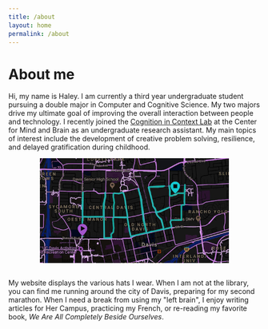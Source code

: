 ```yaml
---
title: /about
layout: home
permalink: /about
---
```


# About me <br>
Hi, my name is Haley. I am currently a third year undergraduate student pursuing a double major in Computer and Cognitive Science. My two majors drive my ultimate goal of improving the overall interaction between people and technology. I recently joined the [Cognition in Context Lab](https://cognitionincontext.ucdavis.edu) at the Center for Mind and Brain as an undergraduate research assistant. My main topics of interest include the development of creative problem solving, resilience, and delayed gratification during childhood.
<br>

<img style = "width: 75%; height: 75%; display: block; margin-left: auto; margin-right: auto; " src="./haley.JPG"  alt="Profile"  />

<br>

My website displays the various hats I wear. When I am not at the library, you can find me running around the city of Davis, preparing for my second marathon. When I need a break from using my "left brain", I enjoy writing articles for Her Campus, practicing my French, or re-reading my favorite book, *We Are All Completely Beside Ourselves*.
